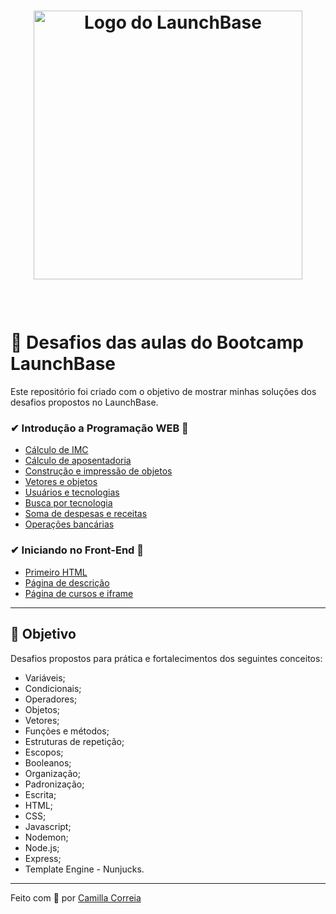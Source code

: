 <h1 align="center">
  <img src="https://camo.githubusercontent.com/268b1344409fac98c4eeda520482b6910c4ddcba/68747470733a2f2f73746f726167652e676f6f676c65617069732e636f6d2f676f6c64656e2d77696e642f626f6f7463616d702d6c61756e6368626173652f6c6f676f2e706e67" width="430px" alt="Logo do LaunchBase">
<p></p>
</h1>

<p>
  &nbsp;
</p>

# :rocket: Desafios das aulas do Bootcamp LaunchBase 

Este repositório foi criado com o objetivo de mostrar minhas soluções dos desafios propostos no LaunchBase.


###  ✔ Introdução a Programação WEB 🚀

- [Cálculo de IMC](https://github.com/camillacorreia/launchbase-bootcamp-desafios/blob/master/introducao-a-programacao-web/1-primeiros-passos-com-JS/calculo-imc.js)
- [Cálculo de aposentadoria](https://github.com/camillacorreia/launchbase-bootcamp-desafios/blob/master/introducao-a-programacao-web/1-primeiros-passos-com-JS/calculo-aposentadoria.js)
- [Construção e impressão de objetos](https://github.com/camillacorreia/launchbase-bootcamp-desafios/blob/master/introducao-a-programacao-web/2-lidando-com-objetos-e-vetores/construcao-e-impressao-de-objetos.js)
- [Vetores e objetos](https://github.com/camillacorreia/launchbase-bootcamp-desafios/blob/master/introducao-a-programacao-web/2-lidando-com-objetos-e-vetores/vetores-e-objetos.js)
- [Usuários e tecnologias](https://github.com/camillacorreia/launchbase-bootcamp-desafios/blob/master/introducao-a-programacao-web/3-funcoes-e-estruturas-de-repeticao/usuarios-tecnologias.js)
- [Busca por tecnologia](https://github.com/camillacorreia/launchbase-bootcamp-desafios/blob/master/introducao-a-programacao-web/3-funcoes-e-estruturas-de-repeticao/busca-tecnologia.js)
- [Soma de despesas e receitas](https://github.com/camillacorreia/launchbase-bootcamp-desafios/blob/master/introducao-a-programacao-web/3-funcoes-e-estruturas-de-repeticao/soma-despesas-receitas.js)
- [Operações bancárias](https://github.com/camillacorreia/launchbase-bootcamp-desafios)

###  ✔ Iniciando no Front-End 🚀

- [Primeiro HTML](https://github.com/camillacorreia/launchbase-bootcamp-desafios/tree/master/iniciando-no-front-end/1-primeiro-html)
- [Página de descrição](https://github.com/camillacorreia/launchbase-bootcamp-desafios/tree/master/iniciando-no-front-end/2-pagina-de-descricao)
- [Página de cursos e iframe](https://github.com/camillacorreia/launchbase-bootcamp-desafios/tree/master/iniciando-no-front-end/3-pagina-de-cursos-e-iframe)

---

## 📌 Objetivo

Desafios propostos para prática e fortalecimentos dos seguintes conceitos:

- Variáveis;
- Condicionais;
- Operadores;
- Objetos;
- Vetores;
- Funções e métodos;
- Estruturas de repetição;
- Escopos;
- Booleanos;
- Organização;
- Padronização;
- Escrita;
- HTML;
- CSS;
- Javascript;
- Nodemon;
- Node.js;
- Express;
- Template Engine - Nunjucks.

---

Feito com 💜 por [Camilla Correia](https://www.linkedin.com/in/camilla-correia-3203a3139/)